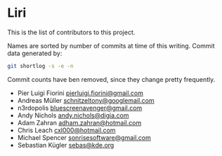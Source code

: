 Liri
============

This is the list of contributors to this project.

Names are sorted by number of commits at time of this writing.
Commit data generated by:

```sh
git shortlog -s -e -n
```

Commit counts have ben removed, since they change pretty frequently.

* Pier Luigi Fiorini <pierluigi.fiorini@gmail.com>
* Andreas Müller <schnitzeltony@googlemail.com>
* n3rdopolis <bluescreenavenger@gmail.com>
* Andy Nichols <andy.nichols@digia.com>
* Adam Zahran <adham.zahran@hotmail.com>
* Chris Leach <cxl000@hotmail.com>
* Michael Spencer <sonrisesoftware@gmail.com>
* Sebastian Kügler <sebas@kde.org>
